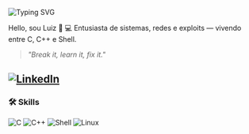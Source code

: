 <p align="left">
  <img src="https://readme-typing-svg.herokuapp.com?font=Fira+Code&weight=500&size=24&duration=4000&pause=1000&color=00FFFF&background=000000&center=true&vCenter=true&width=100%25&height=50&lines=E aí!;Bonjour;Salve;Olá;Salaam;Ciao;Zdravo;Hej;Szia;Tere;Aloha;Talofa;Kia Ora;Malo e lelei;Habari;¡Qué fino!;Merhaba" alt="Typing SVG" />
</p>

Hello, sou Luiz 👾
💻 Entusiasta de sistemas, redes e exploits — vivendo entre C, C++ e Shell.

> *"Break it, learn it, fix it."*

[![LinkedIn](https://img.shields.io/badge/LinkedIn-%230077B5.svg?style=flat&logo=linkedin&logoColor=white)](https://www.linkedin.com/in/luiz3fernando)
--

### 🛠️ **Skills**
![C](https://img.shields.io/badge/C-111111?style=for-the-badge&logo=c&logoColor=white)
![C++](https://img.shields.io/badge/C++-111111?style=for-the-badge&logo=cpp&logoColor=white)
![Shell](https://img.shields.io/badge/Shell-111111?style=for-the-badge&logo=gnu-bash&logoColor=white)
![Linux](https://img.shields.io/badge/Linux-111111?style=for-the-badge&logo=linux&logoColor=white)
